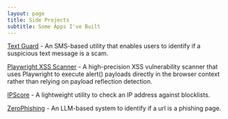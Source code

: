 ```yaml
---
layout: page
title: Side Projects
subtitle: Some Apps I've Built
---
```

<script>
  (function(i,s,o,g,r,a,m){i['GoogleAnalyticsObject']=r;i[r]=i[r]||function(){
  (i[r].q=i[r].q||[]).push(arguments)},i[r].l=1*new Date();a=s.createElement(o),
  m=s.getElementsByTagName(o)[0];a.async=1;a.src=g;m.parentNode.insertBefore(a,m)
  })(window,document,'script','https://www.google-analytics.com/analytics.js','ga');

  ga('create', 'UA-82391879-1', 'auto');
  ga('send', 'pageview');

</script>


[Text Guard](https://text-guard.com/) - An SMS-based utility that enables users to identify if a suspicious text message is a scam.

[Playwright XSS Scanner](https://github.com/dshieble/playwright_xss_scanner) - A high-precision XSS vulnerability scanner that uses Playwright to execute alert() payloads directly in the browser context rather than relying on payload reflection detection.

[IPScore](https://ipscore.info) - A lightweight utility to check an IP address against blocklists.

[ZeroPhishing](https://zerophishing.com) - An LLM-based system to identify if a url is a phishing page.

